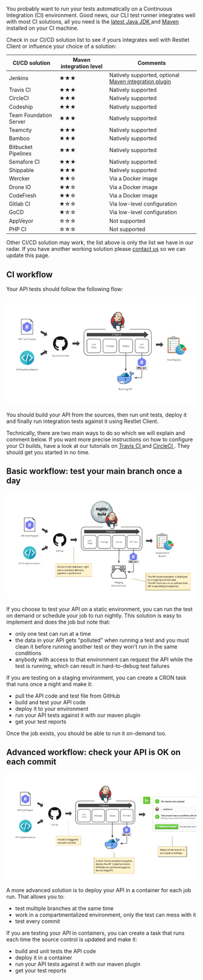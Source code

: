You probably want to run your tests automatically on a Continuous Integration (CI) environment. Good news, our CLI test runner integrates well
with most CI solutions, all you need is the
<a href="http://www.oracle.com/technetwork/java/javase/downloads/index.html" target="_blank">
latest Java JDK <i class="fa fa-external-link" style="font-size: 12px" aria-hidden="true"></i>
</a>
and
<a href="http://maven.apache.org/" target="_blank">
Maven <i class="fa fa-external-link" style="font-size: 12px" aria-hidden="true"></i>
</a> installed on your CI machine.

Check in our CI/CD solution list to see if yours integrates well with Restlet Client or influence your choice of
a solution:

|CI/CD solution|Maven integration level|Comments|
|---|---|---|
|Jenkins|★★★|Natively supported, optional <a href="https://plugins.jenkins.io/maven-plugin" target="_blank">Maven integration plugin <i class="fa fa-external-link" style="font-size: 12px" aria-hidden="true"></i></a>|
|Travis CI|★★★|Natively supported|
|CircleCI|★★★|Natively supported|
|Codeship|★★★|Natively supported|
|Team Foundation Server|★★★|Natively supported|
|Teamcity|★★★|Natively supported|
|Bamboo|★★★|Natively supported|
|Bitbucket Pipelines|★★★|Natively supported|
|Semafore CI|★★★|Natively supported|
|Shippable|★★★|Natively supported|
|Wercker|★★☆|Via a Docker image|
|Drone IO|★★☆|Via a Docker image|
|CodeFresh|★★☆|Via a Docker image|
|Gitlab CI|★☆☆|Via low-level configuration|
|GoCD|★☆☆|Via low-level configuration|
|AppVeyor|☆☆☆|Not supported|
|PHP CI|☆☆☆|Not supported|

Other CI/CD solution may work, the list above is only the list we have in our radar. If you have another working
solution please <a href="mailto:support@restlet.com?subject=Could%20you%20try%20this%20CI%2FCD%20solution%3F">contact us</a>
so we can update this page.

<a class="anchor" name="ci-workflow"></a>
## CI workflow

Your API tests should follow the following flow:

<!-- IN SCREENSHOT: LOGO -->
![Test flow](images/ci_general_schema.png)

You should build your API from the sources, then run unit tests, deploy it and finally run integration tests against it
using Restlet Client.

Technically, there are two main ways to do so which we will explain and comment below. If you want more precise
instructions on how to configure your CI builds, have a look at our tutorials on <a href="" target="_blank">Travis CI <i class="fa fa-external-link" style="font-size: 12px" aria-hidden="true"></i></a> and <a href="" target="_blank">CircleCI <i class="fa fa-external-link" style="font-size: 12px" aria-hidden="true"></i></a>.
They should get you started in no time.

<a class="anchor" name="basic-workflow-test-your-main-branch-once-a-day"></a>
## Basic workflow: test your main branch once a day

<!-- IN SCREENSHOT: LOGO -->
![Basic workflow](./images/ci_nightly.png)

If you choose to test your API on a static environment, you can run the test on demand or schedule your job to run
nightly. This solution is easy to implement and does the job but note that:

* only one test can run at a time
* the data in your API gets "polluted" when running a test and you must clean it before running another test or they
won't run in the same conditions
* anybody with access to that environment can request the API while the test is running, which can result in
hard-to-debug test failures

If you are testing on a staging environment, you can create a CRON task that runs once a night and make it:

* pull the API code and test file from GitHub
* build and test your API code
* deploy it to your environment
* run your API tests against it with our maven plugin
* get your test reports

Once the job exists, you should be able to run it on-demand too.

<a class="anchor" name="advanced-workflow-check-your-api-is-ok-on-each-commit"></a>
## Advanced workflow: check your API is OK on each commit

<!-- IN SCREENSHOT: LOGO -->
![Advanced workflow](./images/ci_branch.png)


A more advanced solution is to deploy your API in a container for each job run. That allows you to:

* test multiple branches at the same time
* work in a compartmentalized environment, only the test can mess with it
* test every commit

If you are testing your API in containers, you can create a task that runs each time the source control is updated and
make it:

* build and unit tests the API code
* deploy it in a container
* run your API tests against it with our maven plugin
* get your test reports
